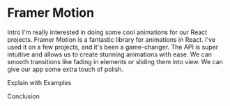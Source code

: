# Framer Motion

Intro
I'm really interested in doing some cool animations for our React projects.
Framer Motion is a fantastic library for animations in React. I've used it on a few projects, and it's been a game-changer. The API is super intuitive and allows us to create stunning animations with ease. We can smooth transitions like fading in elements or sliding them into view. We can give our app some extra touch of polish.

Explain with Examples

Conclusion

